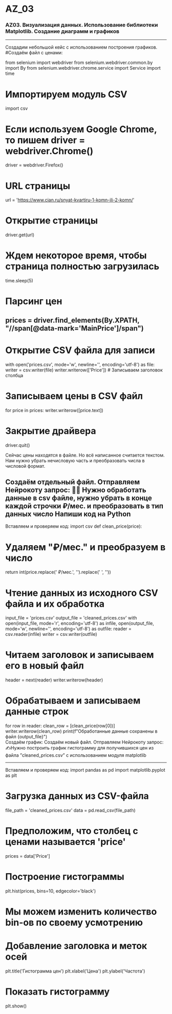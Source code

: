# AZ_03
### AZ03. Визуализация данных. Использование библиотеки Matplotlib. Создание диаграмм и графиков
---
Создадим небольшой кейс с использованием построения графиков.
#Создаём файл с ценами:

from selenium import webdriver
from selenium.webdriver.common.by import By
from selenium.webdriver.chrome.service import Service
import time
# Импортируем модуль CSV
import csv
# Если используем Google Chrome, то пишем driver = webdriver.Chrome()
driver = webdriver.Firefox()

# URL страницы
url = 'https://www.cian.ru/snyat-kvartiru-1-komn-ili-2-komn/'

# Открытие страницы
driver.get(url)

# Ждем некоторое время, чтобы страница полностью загрузилась
time.sleep(5)

# Парсинг цен
prices = driver.find_elements(By.XPATH, "//span[@data-mark='MainPrice']/span")
---
# Открытие CSV файла для записи
with open('prices.csv', mode='w', newline='', encoding='utf-8') as file:
   writer = csv.writer(file)
   writer.writerow(['Price'])  # Записываем заголовок столбца

 # Записываем цены в CSV файл
   for price in prices:
       writer.writerow([price.text])
# Закрытие драйвера
driver.quit()

Сейчас цены находятся в файле. Но всё написанное считается текстом. Нам нужно убрать нечисловую часть и преобразовать числа в числовой формат.

Создаём отдельный файл.
Отправляем Нейрокоту запрос:
✍🏻 Нужно обработать данные в csv файле, нужно убрать в конце каждой строчки ₽/мес. и преобразовать в тип данных число
Напиши код на Python
---
Вставляем и проверяем код:
import csv
def clean_price(price):
   # Удаляем "₽/мес." и преобразуем в число
   return int(price.replace(' ₽/мес.', '').replace(' ', ''))
# Чтение данных из исходного CSV файла и их обработка
input_file = 'prices.csv'
output_file = 'cleaned_prices.csv'
with open(input_file, mode='r', encoding='utf-8') as infile, open(output_file, mode='w', newline='', encoding='utf-8') as outfile:
   reader = csv.reader(infile)
   writer = csv.writer(outfile)
   # Читаем заголовок и записываем его в новый файл
   header = next(reader)
   writer.writerow(header)

 # Обрабатываем и записываем данные строк
   for row in reader:
       clean_row = [clean_price(row[0])]
       writer.writerow(clean_row)
print(f"Обработанные данные сохранены в файл {output_file}")  
Создаём график:
Создаём новый файл.
Отправляем Нейрокоту запрос:
✍Нужно построить график гистограмму для получившихся цен из файла ”cleaned_prices.csv” с использованием модуля matplotlib

---
Вставляем и проверяем код:
import pandas as pd
import matplotlib.pyplot as plt
# Загрузка данных из CSV-файла
file_path = 'cleaned_prices.csv'
data = pd.read_csv(file_path)
# Предположим, что столбец с ценами называется 'price'
prices = data['Price']
# Построение гистограммы
plt.hist(prices, bins=10, edgecolor='black')  
# Мы можем изменить количество bin-ов по своему усмотрению
# Добавление заголовка и меток осей
plt.title('Гистограмма цен')
plt.xlabel('Цена')
plt.ylabel('Частота')
# Показать гистограмму
plt.show()
